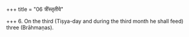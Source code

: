 +++
title = "06 त्रींस्तृतीये"

+++
6. On the third (Tiṣya-day and during the third month he shall feed) three (Brāhmaṇas).
